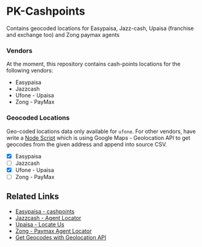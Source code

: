 # PK-Cashpoints
Contains geocoded locations for Easypaisa, Jazz-cash, Upaisa (franchise and exchange too) and Zong paymax agents

### Vendors
At the moment, this repository contains cash-points locations for the following vendors:

- Easypaisa
- Jazzcash
- Ufone - Upaisa
- Zong - PayMax

### Geocoded Locations

Geo-coded locations data only available for `ufone`. For other vendors, have write a [Node Script](https://gist.github.com/mudssrali/8f48a3690ef74a705a835b434a94805e) which is using Google Maps - Geolocation API to get geocodes from the given address and append into source CSV.

- [x] Easypaisa
- [ ] Jazzcash
- [x] Ufone - Upaisa
- [ ] Zong - PayMax

## Related Links

- [Easypaisa - cashpoints](https://easypaisa.com.pk/easypaisa-shops)
- [Jazzcash - Agent Locator](https://www.jazzcash.com.pk/agent-locator/)
- [Upaisa - Locate Us](https://www.upaisa.com/locate-us.php)
- [Zong - Paymax Agent Locator](https://www.zong.com.pk/paymax/agent-locator)
- [Get Geocodes with Geolocation API](https://gist.github.com/mudssrali/8f48a3690ef74a705a835b434a94805e)